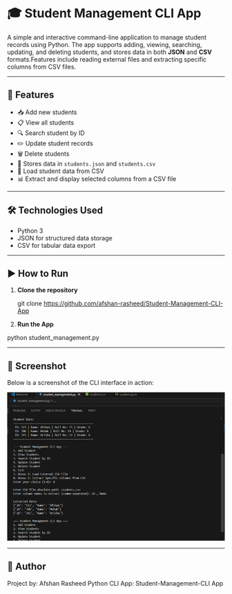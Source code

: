 # 🎓 Student Management CLI App

A simple and interactive command-line application to manage student records using Python. The app supports adding, viewing, searching, updating, and deleting students, and stores data in both **JSON** and **CSV** formats.Features include reading external files and extracting specific columns from CSV files.

---

## 🚀 Features

- 📥 Add new students
- 📋 View all students
- 🔍 Search student by ID
- ✏️ Update student records
- 🗑️ Delete students
- 💾 Stores data in `students.json` and `students.csv`
- 📂 Load student data from CSV
- 📊 Extract and display selected columns from a CSV file


---

## 🛠️ Technologies Used

- Python 3
- JSON for structured data storage
- CSV for tabular data export

---

## ▶️ How to Run

1. **Clone the repository**

   git clone https://github.com/afshan-rasheed/Student-Management-CLI-App

2. **Run the App**

python student_management.py

---

## 📸 Screenshot

Below is a screenshot of the CLI interface in action:

![App Screenshot](screenshot.png)

---

## 👤 Author

Project by: Afshan Rasheed Python CLI App: Student-Management-CLI App